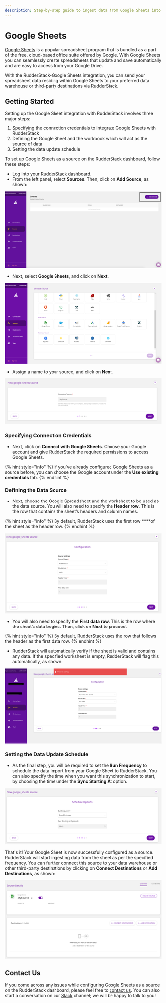 ```yaml
---
description: Step-by-step guide to ingest data from Google Sheets into RudderStack
---
```


# Google Sheets

[Google Sheets](https://www.google.com/sheets/about/) is a popular spreadsheet program that is bundled as a part of the free, cloud-based office suite offered by Google. With Google Sheets you can seamlessly create spreadsheets that update and save automatically and are easy to access from your Google Drive. 

With the RudderStack-Google Sheets integration, you can send your spreadsheet data residing within Google Sheets to your preferred data warehouse or third-party destinations via RudderStack.

## Getting Started

Setting up the Google Sheet integration with RudderStack involves three major steps:

1. Specifying the connection credentials to integrate Google Sheets with RudderStack
2. Defining the Google Sheet and the workbook which will act as the source of data
3. Setting the data update schedule

To set up Google Sheets as a source on the RudderStack dashboard, follow these steps:

* Log into your [RudderStack dashboard](https://app.rudderlabs.com/signup?type=freetrial).
* From the left panel, select **Sources**. Then, click on **Add Source**, as shown:

![](../.gitbook/assets/image%20%2897%29%20%281%29%20%281%29%20%282%29%20%282%29%20%282%29.png)

* Next, select **Google Sheets**, and click on **Next**.

![](../.gitbook/assets/1%20%287%29.png)

* Assign a name to your source, and click on **Next**.

![](../.gitbook/assets/2%20%282%29.png)

### Specifying Connection Credentials

* Next, click on **Connect with Google Sheets**. Choose your Google account and give RudderStack the required permissions to access Google Sheets.

{% hint style="info" %}
If you've already configured Google Sheets as a source before, you can choose the Google account under the **Use existing credentials** tab.
{% endhint %}

### Defining the Data Source

* Next, choose the Google Spreadsheet and the worksheet to be used as the data source. You will also need to specify the **Header row**. This is the row that contains the sheet’s headers and column names. 

{% hint style="info" %}
By default, RudderStack uses the first row ****of the sheet as the header row.
{% endhint %}

![](../.gitbook/assets/4.png)

* You will also need to specify the **First data row**. This is the row where the sheet’s data begins. Then, click on **Next** to proceed.

{% hint style="info" %}
By default, RudderStack uses the row that follows the header as the first data row.
{% endhint %}

* RudderStack will automatically verify if the sheet is valid and contains any data. If the specified worksheet is empty, RudderStack will flag this automatically, as shown:

![](../.gitbook/assets/7%20%281%29.png)

### Setting the Data Update Schedule

* As the final step, you will be required to set the **Run Frequency** to schedule the data import from your Google Sheet to RudderStack. You can also specify the time when you want this synchronization to start, by choosing the time under the **Sync Starting At** option.

![](../.gitbook/assets/5%20%284%29.png)

That's it! Your Google Sheet is now successfully configured as a source. RudderStack will start ingesting data from the sheet as per the specified frequency. You can further connect this source to your data warehouse or other third-party destinations by clicking on **Connect Destinations** or **Add Destinations**, as shown: 

![](../.gitbook/assets/6%20%285%29.png)

## Contact Us

If you come across any issues while configuring Google Sheets as a source on the RudderStack dashboard, please feel free to [contact us](mailto:%20contact@rudderstack.com). You can also start a conversation on our [Slack](https://resources.rudderstack.com/join-rudderstack-slack) channel; we will be happy to talk to you!

